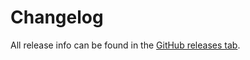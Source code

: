 # Changelog

All release info can be found in the [GitHub releases tab](https://github.com/trinet-at/mezzio-test/releases).
